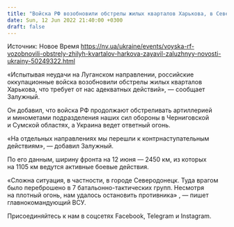 ```yaml
---
title: "Войска РФ возобновили обстрелы жилых кварталов Харькова, в Северодонецке ВСУ остановили оккупантов — Залужный"
date: Sun, 12 Jun 2022 21:40:00 +0300
draft: false
---
```

Источник: Новое Время https://nv.ua/ukraine/events/voyska-rf-vozobnovili-obstrely-zhilyh-kvartalov-harkova-zayavil-zaluzhnyy-novosti-ukrainy-50249322.html


«Испытывая неудачи на Луганском направлении, российские оккупационные войска возобновили обстрелы жилых кварталов Харькова, что требует от нас адекватных действий», — сообщает Залужный.

Он добавил, что войска РФ продолжают обстреливать артиллерией и минометами подразделения наших сил обороны в Черниговской и Сумской областях, а Украина ведет ответный огонь.

«На отдельных направлениях мы перешли к контрнаступательным действиям», — добавил Залужный.

По его данным, ширину фронта на 12 июня — 2450 км, из которых на 1105 км ведутся активные боевые действия. 

«Сложна ситуация, в частности, в городе Северодонецк. Туда врагом было переброшено в 7 батальонно-тактических групп. Несмотря на плотный огонь, нам удалось остановить противника» , — пишет главнокомандующий ВСУ.

Присоединяйтесь к нам в соцсетях Facebook, Telegram и Instagram.
